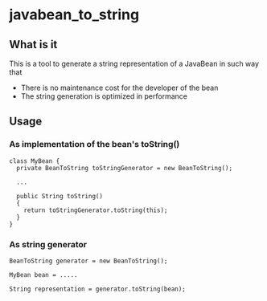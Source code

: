 javabean_to_string
==================

## What is it
This is a tool to generate a string representation of a JavaBean in such way that

* There is no maintenance cost for the developer of the bean
* The string generation is optimized in performance 


## Usage

### As implementation of the bean's toString()
    class MyBean {
      private BeanToString toStringGenerator = new BeanToString();
      
      ...
      
      public String toString()
      {
        return toStringGenerator.toString(this);
      }
    }

### As string generator
    BeanToString generator = new BeanToString();
    
    MyBean bean = .....
    
    String representation = generator.toString(bean);

